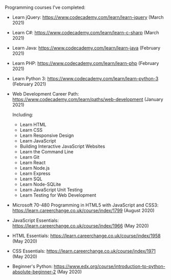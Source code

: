 Programming courses I've completed:

* Learn jQuery: https://www.codecademy.com/learn/learn-jquery (March 2021)

* Learn C#: https://www.codecademy.com/learn/learn-c-sharp (March 2021)

* Learn Java: https://www.codecademy.com/learn/learn-java (February 2021)

* Learn PHP: https://www.codecademy.com/learn/learn-php (February 2021)

* Learn Python 3: https://www.codecademy.com/learn/learn-python-3 (February 2021)

* Web Development Career Path: https://www.codecademy.com/learn/paths/web-development (January 2021)
  
  Including:
  - Learn HTML
  - Learn CSS 
  - Learn Responsive Design
  - Learn JavaScript
  - Building Interactive JavaScript Websites
  - Learn the Command Line
  - Learn Git 
  - Learn React  
  - Learn Node.js 
  - Learn Express
  - Learn SQL
  - Learn Node-SQLite
  - Learn JavaScript Unit Testing
  - Learn Testing for Web Development
  
* Microsoft 70-480 Programming in HTML5 with JavaScript and CSS3: https://learn.careerchange.co.uk/course/index/1799 (August 2020)

* JavaScript Essentials: https://learn.careerchange.co.uk/course/index/1966 (May 2020)

* HTML Essentials: https://learn.careerchange.co.uk/course/index/1958 (May 2020)

* CSS Essentials: https://learn.careerchange.co.uk/course/index/1971 (May 2020)

* Beginner's Python: https://www.edx.org/course/introduction-to-python-absolute-beginner-2 (May 2020)
